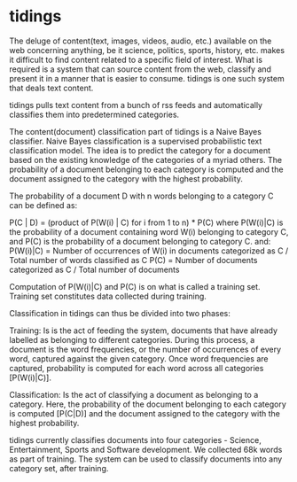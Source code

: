 tidings
=======

The deluge of content(text, images, videos, audio, etc.) available
on the web concerning anything, be it science, politics, sports, history,
etc. makes it difficult to find content related to a specific field of
interest. What is required is a system that can source
content from the web, classify and present it in a manner that is easier to
consume. tidings is one such system that deals text content.
 
tidings pulls text content from a bunch of rss feeds and automatically
classifies
them into predetermined categories.
 
The content(document) classification part of tidings is a Naive Bayes
classifier. Naive Bayes classification is a supervised probabilistic
text classification model. The idea is to predict the category for a document
based
on the existing knowledge of the categories of a myriad others. The probability
of a document belonging to each category is
computed and the document assigned to the category with the highest
probability.
 
The probability of a document D with n words belonging to a category C can be
defined as:
 
P(C | D) = (product of P(W(i) | C) for i from 1 to n) * P(C)
where
P(W(i)|C) is the probability of a document containing word W(i) belonging to
category C, and
P(C) is the probability of a document belonging to category C.
and:
P(W(i)|C) = Number of occurrences of W(i) in documents categorized as C / Total
number of words classified as C
P(C) = Number of documents categorized as C / Total number of documents
 
Computation of P(W(i)|C) and P(C) is on what is called a training set. Training
set constitutes data collected during training.
 
Classification in tidings can thus be divided into two phases:
 
Training: Is is the act of feeding the system, documents that have already
labelled
as belonging to different categories. During this process, a document is
the word frequencies, or the number of occurrences of every word,
captured against the given category. Once word frequencies are captured,
probability is computed for each word across all categories [P(W(i)|C)].
 
Classification: Is the act of classifying a document as belonging to a
category.
Here, the probability of the document belonging to each category is computed
[P(C|D)] and the document assigned to the category with the highest
probability.
 
tidings currently classifies documents into four categories - Science,
Entertainment, Sports
and Software development. We collected 68k words as part of training.
The system can be used to classify documents into any category set, after
training.
